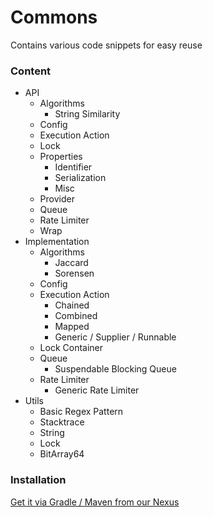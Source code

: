 # Commons

Contains various code snippets for easy reuse

### Content

- API
    - Algorithms
        - String Similarity
    - Config
    - Execution Action
    - Lock
    - Properties
        - Identifier
        - Serialization
        - Misc
    - Provider
    - Queue
    - Rate Limiter
    - Wrap
- Implementation
    - Algorithms
        - Jaccard
        - Sorensen
    - Config
    - Execution Action
        - Chained
        - Combined
        - Mapped
        - Generic / Supplier / Runnable
    - Lock Container
    - Queue
        - Suspendable Blocking Queue
    - Rate Limiter
        - Generic Rate Limiter
- Utils
    - Basic Regex Pattern
    - Stacktrace
    - String
    - Lock
    - BitArray64

### Installation

[Get it via Gradle / Maven from our Nexus](https://nexus.hypercdn.de/#browse/browse:hypercdn-maven:de%2Fhypercdn%2Fcommons%2FCommons)